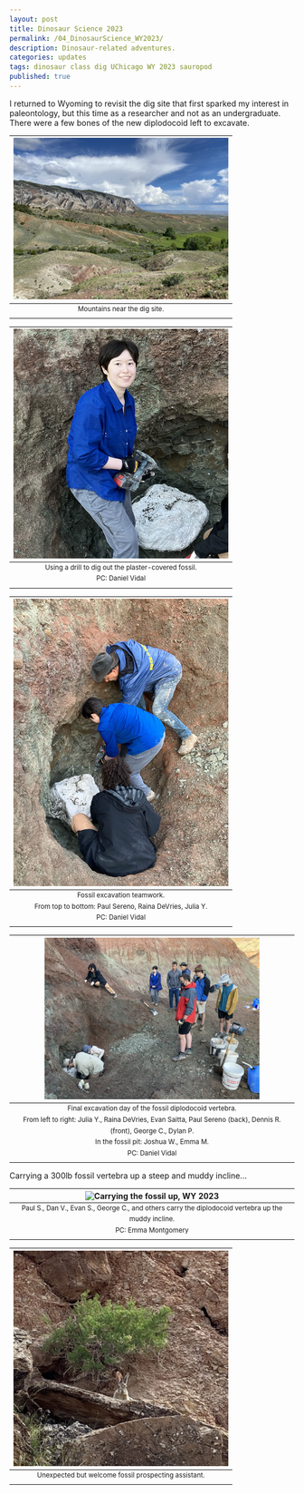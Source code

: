 ```yaml
---
layout: post
title: Dinosaur Science 2023
permalink: /04_DinosaurScience_WY2023/
description: Dinosaur-related adventures.
categories: updates
tags: dinosaur class dig UChicago WY 2023 sauropod
published: true
---
```


I returned to Wyoming to revisit the dig site that first sparked my interest in paleontology, but this time as a researcher and not as an undergraduate. There were a few bones of the new diplodocoid left to excavate.

<!--
Traveling out West to unearth a new diplocodoid dinosaur - digging in the dirt with my bare hands, a geohammer, a jackhammer, covered in sweat, dirt, and plaster - was my first introduction to vertebrate paleontology. Guided by veteran paleontologist Prof. Paul Sereno, I and the other students of UChicago's 2019 Dinosaur Science course ventured into the rolling hills of Wyoming to the Jurassic Morrison Formation - home to famous dinosaurs such as *Allosaurus*, *Camarasaurus*, and *Stegosaurus* - to finish the excavation of a 15-ton diplodocoid. -->

| <img src="/assets/post-imgs/Mountains_WY2023.png" alt="Mountains near the dig site, WY 2023" width=380px> |
|:--:|
| <sup> Mountains near the dig site. </sup> |

| <img src="/assets/post-imgs/Excavating_WY2023.png" alt="Using the drill at the dig site 1, WY 2023" width=380px> |
|:--:|
| <sup> Using a drill to dig out the plaster-covered fossil. <br> PC: Daniel Vidal </sup> |

| <img src="/assets/post-imgs/DrillingAway_WY2023.png" alt="Using the drill at the dig site 2, WY 2023" width=380px> |
|:--:|
| <sup> Fossil excavation teamwork. <br> From top to bottom: Paul Sereno, Raina DeVries, Julia Y. <br> PC: Daniel Vidal </sup> |

| <img src="/assets/post-imgs/SurroundingTheFossil_WY2023.png" alt="The fossil is almost ready!, WY 2023" width=380px> |
|:--:|
| <sup> Final excavation day of the fossil diplodocoid vertebra. <br> From left to right: Julia Y., Raina DeVries, Evan Saitta, Paul Sereno (back), Dennis R. (front), George C., Dylan P. <br> In the fossil pit: Joshua W., Emma M. <br> PC: Daniel Vidal </sup> |

Carrying a 300lb fossil vertebra up a steep and muddy incline...

| <img src="/assets/post-imgs/GGG.png" alt="Carrying the fossil up, WY 2023" width=380px> |
|:--:|
| <sup> Paul S., Dan V., Evan S., George C., and others carry the diplodocoid vertebra up the muddy incline. <br> PC: Emma Montgomery </sup> |

| <img src="/assets/post-imgs/Rabbit_WY2023.png" alt="Rabbit watching, WY 2023" width=380px> |
|:--:|
| <sup> Unexpected but welcome fossil prospecting assistant. </sup> |
